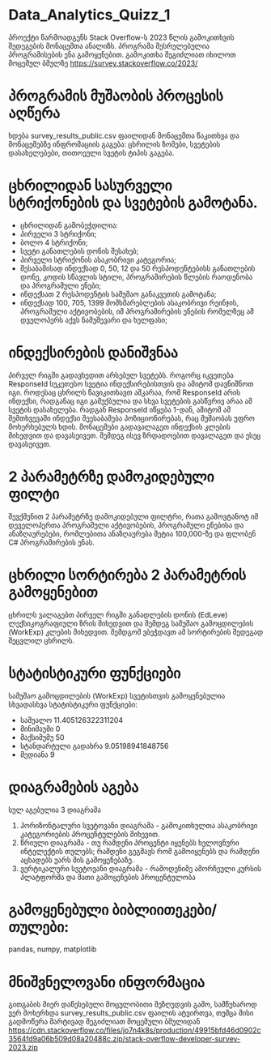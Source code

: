 # Data_Analytics_Quizz_1
პროექტი წარმოადგენს Stack Overflow-ს 2023 წლის გამოკითხვის შედეგების მონაცემთა ანალიზს. პროგრამა შესრულებულია პროგრამისების ენა გამოყენებით. გამოკითხა შეგიძლიათ იხილოთ მოცემულ ბმულზე https://survey.stackoverflow.co/2023/

# პროგრამის მუშაობის პროცესის აღწერა
ხდება survey_results_public.csv ფაილიდან მონაცემთა წაკითხვა და მონაცემებზე ინფრომაციის გაგება: ცხრილის ზომები, სვეტების დასახელებები, თითოეული სვეტის ტიპის გაგება. 

# ცხრილიდან სასურველი სტრიქონების და სვეტების გამოტანა. 
* ცხრილიდან გამობეჭდილია:
* პირველი 3 სტრიქონი;
* ბოლო 4 სტრიქონი;
* სვეტი განათლების დონის შესახებ;
* პირველი სტრიქონის ასაკობრივი კატეგორია;
* შესაბამისად ინდექსად 0, 50, 12 და 50 რესპოდენტებისს განათლების დონე, კოდის სწავლის სტილი, პროგრამირების წლების რაოდენობა და პროგრამული ენები;
* ინდექსათ 2 რესპოდენტის სამუშაო განაკვეთის გამოტანა;
* ინდექსად 100, 705, 1399 მომხმარებლების ასაკობრივი რეინჯის, პროგრამული აქტივობების, იმ პროგრამირების ენების რომელზეც ამ დველოპერს აქვს ნამუშევარი და ხელფასი;

  
# ინდექსირების დანიშვნაა
პირველ რიგში გადავხედით არსებულ სვეტებს. როგორც იკვეთება ResponseId სუკეთესო სვეტია ინდექსირებისთვის და ამიტომ დავნიშნოთ იგი. როდესაც ცხრილს წავიკითხავთ 
აშკარაა, რომ ResponseId  არის ინდექსი, რადგანაც იგი გამუქბულია და სხვა სვეტების გასწვრივ არაა ამ სვეტის დასახელება.
რადგან ResponseId იწყება 1-დან, ამიტომ ამ შემთხვევაში ინდექსი შეესაბამება პოზიციონირებას, რაც მუშაობას უფრო მოხერხებულს ხდის.
მონაცემები გადავალაგეთ ინდექსის კლების მიხედვით და დავასეივეთ. შემდეგ ისევ ზრდადოებით დავალაგეთ და ესეც დავასეივეთ.


# 2 პარამეტრზე დამოკიდებული ფილტი
შევქმენით 2 პარამეტრზე დამოკიდებული ფილტრი, რათა გამოვტანოტ იმ დეველოპერთა პროგრამული აქტივობების, პროგრამული ენებისა
და ანაზღაურებები, რომლებითა ანაზღაურება მეტია 100,000-ზე და ფლობენ C# პროგრამირების ენას.

# ცხრილი სორტირება 2 პარამეტრის გამოყენებით
ცხრილს ვალაგებთ პირველ რიგში განადლების დონის (EdLeve) ლექსიკოგრაფიული ზრის მიხედვით და შემდეგ სამუშაო გამოცდილების (WorkExp) კლების მიხედვით. შემდგომ ვბეჭდავთ ამ სორტირების
შედეგად შეცვლილ ცხრილს.

# სტატისტიკური ფუნქციები
სამუშაო გამოცდილების (WorkExp) სვეტისთვის გამოყენებულია სხვადასხვა სტატისტიკური ფუნქციები:
* საშუალო 11.405126322311204
* მინიმაუმი 0
* მაქსიმუმუ 50
* სტანდარტული გადახრა 9.05198941848756
* მედიანა 9

# დიაგრამების აგება
სულ აგებულია 3 დიაგრამა
1) ჰორიზონტალური სვეტოვანი დიაგრამა - გამოკითხულთა ასაკობრივი კატეგორიების პროცენტულების მიხევით.
2) წრიული დიაგრამა - თუ რამდენი პროცენტი იყენებს ხელოვნური ინტელექტის თულებს; რამდენი გეგმავს რომ გამოიყენებს და რამდენი აცხადებს უარს მის გამოყენებაზე.
3) ვერტიკალური სვეტოვანი დიაგრამა - რამოდენიმე ამორჩეული კურსის პლატფორმა და მათი გამოყენების პროცენტულობა



# გამოყენებული ბიბლიითეკები/თულები:
pandas, numpy, matplotlib

# მნიშვნელოვანი ინფორმაცია
გითგაბის მიერ დაწესებული მოცულობითი შეზღუდვის გამო, სამწუხაროდ ვერ მოხერხდა survey_results_public.csv ფაილის ატვირთვა, თუმცა მისი გადმოწერა მარტივად შეგიძლიათ
მოცემული ბმულიდან https://cdn.stackoverflow.co/files/jo7n4k8s/production/49915bfd46d0902c3564fd9a06b509d08a20488c.zip/stack-overflow-developer-survey-2023.zip
